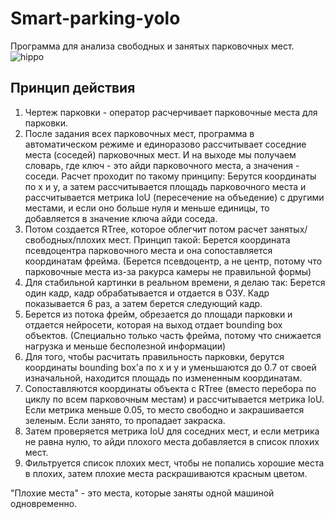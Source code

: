 # Smart-parking-yolo
Программа для анализа свободных и занятых парковочных мест. 
![hippo](https://github.com/buzaev-fedor/Smart-parking-yolo/blob/main/out_test%20(1).gif)
## Принцип действия
1. Чертеж парковки - оператор расчерчивает парковочные места для парковки. 
2. После задания всех парковочных мест, программа в автоматическом режиме и единоразово рассчитывает соседние места (соседей) парковочных мест. И на выходе мы получаем словарь, где ключ - это айди парковочного места, а значения - соседи. Расчет проходит по такому принципу: 
Берутся координаты по x и y, а затем рассчитывается площадь парковочного места и рассчитывается метрика IoU (пересечение на объедение) с другими местами, и если оно больше нуля и меньше единицы, то добавляется в значение ключа айди соседа.
3. Потом создается RTree, которое облегчит потом расчет занятых/свободных/плохих мест. Принцип такой:
Берется координата псевдоцентра парковочного места и она сопоставляется координатам фрейма.
(Берется псевдоцентр, а не центр, потому что парковочные места из-за ракурса камеры не правильной формы)
4. Для стабильной картинки в реальном времени, я делаю так: Берется один кадр, кадр обрабатывается и отдается в ОЗУ. Кадр показывается 6 раз, а затем берется следующий кадр.
5. Берется из потока фрейм, обрезается до площади парковки и отдается нейросети, которая на выход отдает bounding box объектов. 
(Специально только часть фрейма, потому что снижается нагрузка и меньше бесполезной информации)
6. Для того, чтобы расчитать правильность парковки, берутся координаты bounding box'a по x и y и уменьшаются до 0.7 от своей изначальной, находится площадь по измененным координатам.
7. Сопоставляются координаты объекта с RTree (вместо перебора по циклу по всем парковочным местам) и рассчитывается метрика IoU. 
Если метрика меньше 0.05, то место свободно и закрашивается зеленым. Если занято, то пропадает закраска.
8. Затем проверяется метрика IoU для соседних мест, и если метрика не равна нулю, то айди плохого места добавляется  в список плохих мест.
9. Фильтруется список плохих мест, чтобы не попались хорошие места в плохих, затем плохие места раскрашиваются красным цветом.

"Плохие места" - это места, которые заняты одной машиной одновременно.

